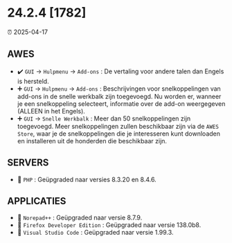 # 24.2.4 [1782]

⏰ 2025-04-17

## AWES
- ✔️ `GUI` -> `Hulpmenu` -> `Add-ons` : De vertaling voor andere talen dan Engels is hersteld.  
- ➕ `GUI` -> `Hulpmenu` -> `Add-ons` : Beschrijvingen voor snelkoppelingen van add-ons in de snelle werkbalk zijn toegevoegd. Nu worden er, wanneer je een snelkoppeling selecteert, informatie over de add-on weergegeven (ALLEEN in het Engels).  
- ➕ `GUI` -> `Snelle Werkbalk` : Meer dan 50 snelkoppelingen zijn toegevoegd. Meer snelkoppelingen zullen beschikbaar zijn via de `AWES Store`, waar je de snelkoppelingen die je interesseren kunt downloaden en installeren uit de honderden die beschikbaar zijn.

## SERVERS
- 🔄 `PHP`    : Geüpgraded naar versies 8.3.20 en 8.4.6.

## APPLICATIES
- 🔄 `Norepad++` : Geüpgraded naar versie 8.7.9.
- 🔄 `Firefox Developer Edition` : Geüpgraded naar versie 138.0b8.
- 🔄 `Visual Studio Code` : Geüpgraded naar versie 1.99.3.
